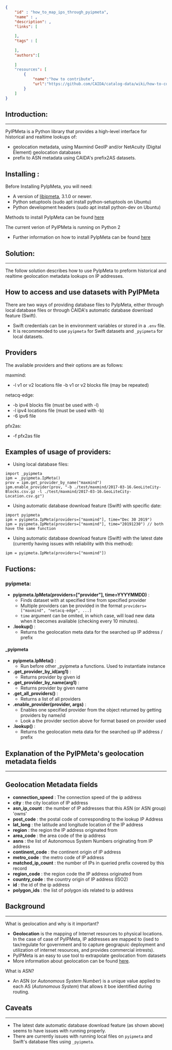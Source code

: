 ~~~json
{
    "id" : "how_to_map_ips_through_pyipmeta",
    "name" : ,
    "description": ,
    "links": [
        
    ],
    "tags" : [
        
    ],
    "authors":[
        
    ]
    "resources": [
        {
            "name":"how to contribute",
            "url":"https://github.com/CAIDA/catalog-data/wiki/how-to-contribute"
        }
    ]
}
~~~
## Introduction:
--------------------
PyIPMeta is a Python library that provides a high-level interface for historical and realtime lookups of:
* geolocation metadata, using Maxmind GeoIP and/or NetAcuity (Digital Element) geolocation databases
* prefix to ASN metadata using CAIDA's prefix2AS datasets.
## Installing :
Before Installing PyIpMeta, you will need:
* A version of [libipmeta](https://github.com/CAIDA/libipmeta), 3.1.0 or newer.
* Python setuptools (sudo apt install python-setuptools on Ubuntu)
* Python development headers (sudo apt install python-dev on Ubuntu)

Methods to install PyIpMeta can be found [here](https://github.com/CAIDA/pyipmeta)

The current verion of PyIPMeta is running on Python 2
* Further information on how to install PyIpMeta can be found [here](https://github.com/CAIDA/pyipmeta)

## Solution: 
--------------------
The follow solution describes how to use PyIpMeta to preform historical and realtime geolocation metadata lookups on IP addresses.

## How to access and use datasets with PyIPMeta 
There are two ways of providing database files to PyIpMeta, either through local database files or through CAIDA's automatic database download feature (Swift).
* Swift credentials can be in environment variables or stored in a `.env` file.
* It is recommended to use `pyipmeta` for Swift datasets and `_pyipmeta` for local datasets.

## Providers
The available providers and their options are as follows:

maxmind:
* -l v1 or v2 locations file -b v1 or v2 blocks file (may be repeated)

netacq-edge:
* -b ipv4 blocks file (must be used with -l)
* -l ipv4 locations file (must be used with -b)
* -6 ipv6 file

pfx2as:
* -f pfx2as file

## Examples of usage of providers:
* Using local database files:
~~~
import _pyipmeta
ipm = _pyipmeta.IpMeta()
prov = ipm.get_provider_by_name("maxmind")
ipm.enable_provider(prov, "-b ./test/maxmind/2017-03-16.GeoLiteCity-Blocks.csv.gz -l ./test/maxmind/2017-03-16.GeoLiteCity-Location.csv.gz")
~~~
* Using automatic database download feature (Swift) with specific date:
~~~
import pyipmeta
ipm = pyipmeta.IpMeta(providers=["maxmind"], time="Dec 30 2019")
ipm = pyipmeta.IpMeta(providers=["maxmind"], time="20191230") // both have the same function
~~~
* Using automatic database download feature (Swift) with the latest date (currently having issues with reliability with this method):
~~~
ipm = pyipmeta.IpMeta(providers=["maxmind"])
~~~

## Fuctions:
### pyipmeta:
- **pyipmeta.IpMeta(providers=["__provider__"], time=YYYYMMDD)** :
    * Finds dataset with at specified time from specified provider
    * Multiple providers can be provided in the format `providers=["maxmind", "netacq-edge", ...]`
    * `time` argument can be omited, in which case, will load new data when it becomes available (checking every 10 minutes).
- **.lookup()** :
    * Returns the geolocation meta data for the searched up IP address / prefix
#### _pyipmeta
- **pyipmeta.IpMeta()** :
    * Run before other _pyipmeta a functions. Used to instantiate instance
- **.get_provider_by_id(__arg1__)** :
    * Returns provider by given id
- **.get_provider_by_name(__arg1__)** :
    * Returns provider by given name
- **.get_all_providers()** :
    * Returns a list of all providers
- **.enable_provider(__provider__, __args__)** : 
    * Enables one specified provider from the object returned by getting providers by name/id
    * Look a the provider section above for format based on provider used
- **.lookup()** :
    * Returns the geolocation meta data for the searched up IP address / prefix

## Explanation of the PyIPMeta's geolocation metadata fields 
--------------------
## Geolocation Metadata fields

- **connection_speed** : The connection speed of the ip address
- **city** : the city location of IP address
- **asn_ip_count** : the number of IP addresses that this ASN (or ASN group) 'owns'
- **post_code** : the postal code of corresponding to the lookup IP Address
- **lat_long** : the latitude and longitude location of the IP address
- **region** : the region the IP address originated from
- **area_code** : the area code of the ip address
- **asns** : the list of Autonomous System Numbers originating from IP address
- **continent_code** : the continent origin of IP address
- **metro_code** : the metro code of IP address
- **matched_ip_count** : the number of IPs in queried prefix covered by this record
- **region_code** :  the region code the IP address originated from
- **country_code** : the country origin of IP address (ISO2)
- **id** : the id of the ip address
- **polygon_ids** : the list of polygon ids related to ip address

## Background 
--------------------
What is geolocation and why is it important?
* **Geolocation** is the mapping of Internet resources to physical locations. In the case of case of PyIPMeta, IP addresses are mapped to 
(ised to tax/regulate for government and to capture geograpuic deployment and utilization of internet resources, and provides commercial intrests).
* PyIPMeta is an easy to use tool to extrapolate geolocation from datasets
* More information about geolocation can be found [here](https://catalog.caida.org/paper/2011_geocompare_tr).

What is ASN?
* An ASN (or *Autonomous System Number*) is a unique value applied to each AS (*Autonomous System*) that allows it boe identified during routing.

## Caveats
--------------------
* The latest date automatic database download feature (as shown above) seems to have issues with running properly. 
* There are currently issues with running local files on `pyipmeta` and Swift's database files using `_pyipmeta`.